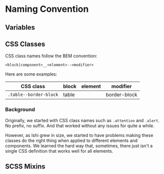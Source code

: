 # Naming Convention

## Variables

## CSS Classes

CSS class names follow the BEM convention:

```
<block|component>__<element>--<modifier>
```

Here are some examples:

CSS class | block | element | modifier
----------|---------|---------|-------
`.table--border-block` | table | | border-block

### Background

Originally, we started with CSS class names such as `.attention` and `.alert`. No prefix, no suffix. And that worked without any issues for quite a while.

However, as Ishi grew in size, we started to have problems making these classes do the right thing when applied to different elements and components. We learned the hard way that, sometimes, there just isn't a single CSS definition that works well for all elements.

## SCSS Mixins
